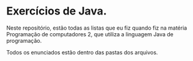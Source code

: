 # Exercícios de Java.

Neste repositório, estão todas as listas que eu fiz quando fiz na matéria Programação de computadores 2, que utiliza a linguagem Java de programação.

Todos os enunciados estão dentro das pastas dos arquivos.
